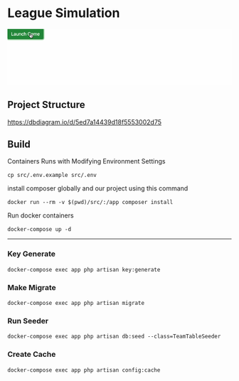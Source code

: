 # League Simulation

![](presentation.gif)

## Project Structure

https://dbdiagram.io/d/5ed7a14439d18f5553002d75

## Build

Containers Runs with Modifying Environment Settings

```shell script
cp src/.env.example src/.env
```

install composer globally and our project using this command

```shell script
docker run --rm -v $(pwd)/src/:/app composer install
```

Run docker containers

````shell script
docker-compose up -d
````

---

### Key Generate

````shell script
docker-compose exec app php artisan key:generate
````

### Make Migrate

````shell script
docker-compose exec app php artisan migrate
````

### Run Seeder

````shell script
docker-compose exec app php artisan db:seed --class=TeamTableSeeder
````

### Create Cache
````shell script
docker-compose exec app php artisan config:cache
````
